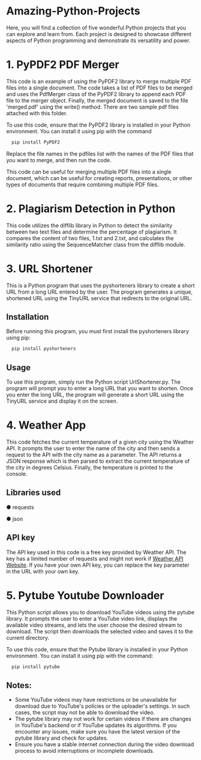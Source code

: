 # Amazing-Python-Projects
Here, you will find a collection of five wonderful Python projects that you can explore and learn from. Each project is designed to showcase different aspects of Python programming and demonstrate its versatility and power.

# 1. PyPDF2 PDF Merger
This code is an example of using the PyPDF2 library to merge multiple PDF files into a single document. The code takes a list of PDF files to be merged and uses the PdfMerger class of the PyPDF2 library to append each PDF file to the merger object. Finally, the merged document is saved to the file 'merged.pdf' using the write() method. There are two sample pdf files attached with this folder.

To use this code, ensure that the PyPDF2 library is installed in your Python environment. You can install it using pip with the command

```bash
  pip install PyPDF2
```
Replace the file names in the pdfiles list with the names of the PDF files that you want to merge, and then run the code.

This code can be useful for merging multiple PDF files into a single document, which can be useful for creating reports, presentations, or other types of documents that require combining multiple PDF files.

# 2. Plagiarism Detection in Python
This code utilizes the difflib library in Python to detect the similarity between two text files and determine the percentage of plagiarism. It compares the content of two files, 1.txt and 2.txt, and calculates the similarity ratio using the SequenceMatcher class from the difflib module.

# 3. URL Shortener
This is a Python program that uses the pyshorteners library to create a short URL from a long URL entered by the user. The program generates a unique, shortened URL using the TinyURL service that redirects to the original URL.

## Installation
Before running this program, you must first install the pyshorteners library using pip:
```bash
  pip install pyshorteners
```
## Usage
To use this program, simply run the Python script UrlShortener.py. The program will prompt you to enter a long URL that you want to shorten. Once you enter the long URL, the program will generate a short URL using the TinyURL service and display it on the screen.

# 4. Weather App
This code fetches the current temperature of a given city using the Weather API. It prompts the user to enter the name of the city and then sends a request to the API with the city name as a parameter. The API returns a JSON response which is then parsed to extract the current temperature of the city in degrees Celsius. Finally, the temperature is printed to the console.

## Libraries used
● requests

● json

## API key
The API key used in this code is a free key provided by Weather API. The key has a limited number of requests and might not work if  [Weather API Website](https://www.weatherapi.com/). If you have your own API key, you can replace the key parameter in the URL with your own key.

# 5. Pytube Youtube Downloader
This Python script allows you to download YouTube videos using the pytube library. It prompts the user to enter a YouTube video link, displays the available video streams, and lets the user choose the desired stream to download. The script then downloads the selected video and saves it to the current directory.

To use this code, ensure that the Pytube library is installed in your Python environment. You can install it using pip with the command:

```bash
  pip install pytube
```
## Notes:
- Some YouTube videos may have restrictions or be unavailable for download due to YouTube's policies or the uploader's settings. In such cases, the script may not be able to download the video.
- The pytube library may not work for certain videos if there are changes in YouTube's backend or if YouTube updates its algorithms. If you encounter any issues, make sure you have the latest version of the pytube library and check for updates.
- Ensure you have a stable internet connection during the video download process to avoid interruptions or incomplete downloads.


